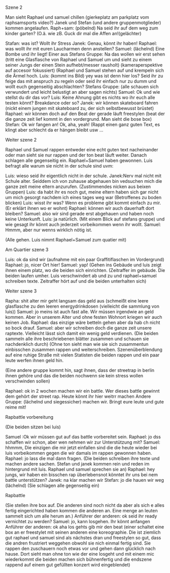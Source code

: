 Szene 2

Man sieht Raphael und samuel chillen (gierkeplatz am parkplatz vom raphsamsports video?) Janek und Stefan (und andere gruppenmotglieder) kommen angelaufen.
Raph+sam: (pöbelnd) Na seid ihr auf dem weg zum kinder garten? (O.ä. wie zB. Guck dir mal die Affen an!(gelächter)

Stafan: was ist? Wollt ihr Stress
Janek: Genau, könnt ihr haben!
Raphael: was wollt ihr mit euren Laucharmen denn anstellen?
Samuel: (lächelnd) Eine Bombe und ihr liegt!
Einer aus Stefans Gruppe: Na das wollen wir erst sehen (tritt eine Glasflasche von Raphael und Samuel um und sieht zu einem seiner Jungs der einen Stein aufhebt/messer rausholt) (kameraperspektive auf accesoir fokussiert)
(Raphael und Samuel stehen auf und krempeln sich die Ärmel hoch.
Luis: (kommt ins Bild) yey was ist denn hier los? Seid ihr zu feige das mit anspruch zu regeln oder seid ihr einfach nur zu dumm und wollt euch gegenseitig abschlachten?
Stefans Gruppe: (alle schauen sich verwundert und leicht belustigt an aber sagen nichts)
Samuel: Ok und wie stellst du dir das vor?
Luis: Keine Ahnung gibt es nichts wo ihr euch alle testen könnt? Breakdance oder so?
Janek: wir können skateboard fahren (nickt einem jungen mit skateboard zu, der sich selbstbewusst brüstet)
Raphael: wir können doch auf den Beat der gerade läuft freestylen (beat der die ganze zeit lief kommt in den vordergrund. Man sieht die bose box)
Stefan: Ok wir fangen an! Ok, aha, yeah! (Rappt einen ganz guten Text, es klingt aber schlecht da er hängen bleibt usw
...

Weiter szene 2

Raphael und Samuel rappen entweder eine echt guten text nacheinander oder man sieht sie nur rappen und der ton beat läuft weiter. Danach schlagen alle gegenseitig ein. Raphael+Samuel haben gewonnen. Luis befragt alle warum sie nicht in der schule sind uvm:

Luis: wieso seid ihr eigentlich nicht in der schule.
Janek:Nerv mal nicht mit Schule alter. Seiddem ich von zuhause abgehauen bin vedsuchen mich die ganze zeit meine eltern anzurufen.
(Zustimmendes nicken aus beixen Gruppen)
Luis: da habt ihr es noch gut, meine eltern haben sich gar nicht um mich gesorgt nachdem ich eines tages weg war
(Betroffenes zu boden blicken)
Luis: wisst ihr was? Wenn es probleme gibt kommt einfach zu mir. (Er erklärt ihnen wo er wohnt)
Raphael: können wir auch dauerhaft dort bleiben? Samuel: also wir sind gerade erst abgehauen und haben noch keine Unterkunft.
Luis: ja natürlich. (Mit einem Blick auf stefans gruppe) und wie gesagt ihr könnt auch jederzeit vorbeikommen wenn ihr wollt.
Samuel: Hmmm, aber nur wenns wirklich nötig ist.

(Alle gehen. Luis nimmt Raphael+Samuel zum quatier mit)

Am Quartier szene 3

Luis: ok da sind wir (aufnahme mit ein paar Graffitiflaschen im Vordergrund)
Raphael: jo, nicer Ort hier!
Samuel: yap!
(Gehen ins Gebäude und luis zeigt ihnen einem platz, wo die beiden sich einrichten.
(Zeitraffer im gebäude. Die beiden laufen umher. Luis verschwindert ab und zu und raphael+samuel schreiben texte. Zeitraffer hört auf und die beiden unterhalten sich)


Weiter szene 3

Rapha: shit alter mir geht langsam das geld aus (schmeißt eine leere glasflasche zu den leeren energydrinkdosen (vielleicht die sammlung von luis))
Samuel: jo meins ist auch fast alle. Wir müssen irgendwie an geld kommen. Aber in unserem Alter und ohne festen Wohnort kriegen wir auch keinen Job.
Raphael: das einzige wäre betteln gehen aber da hab ch nicht so bock drauf.
Samuel: aber wir schreiben doch die ganze zeit unsere raptexte. Vielleicht lässt sich damit ein wenig geld verdienen. (Die beiden sammeln alle ihre beschriebenen blätter zusammen und schauen sie nachdenklich durch)
(Ohne ton sieht man wie sie sich zusammentun einbisschen zusammen rappen und weiterschreiben. Szenenüberblendung auf eine ruhige Straße mit vielen Statisten die beiden rappen und ein paar leute werfen ihnen geld hin.


(Eine andere gruppe kommt hin, sagt ihnen, dass der streetrap in berlin ihnen gehöre und das die beiden nochwenn sie kein stress wollen verschwinden sollen)


Raphael: ok in 2 wochen machen wir ein battle. Wer dieses battle gewinnt dem gehört der street rap. Heute könnt ihr hier weitrr machen
Andere Gruppe: (lächelnd und siegessicher) machen wir. Bringt eure leute und gute reime mit!


Rapbattle vorbereitung

(Die beiden sitzen bei luis)

Samuel :Ok wir müssen gut auf das battle vorbereitet sein.
Raphael: jo dss schaffen wir schon, aber wen nehmen wir zur Unterstützung mit?
Samuel: hhmmm, Die einzigen die mir jetzt einfallen sind die die heute wieder bei luis vorbeikommen gegen die wir damals im rappen gewonnen haben. 
Raphael: jo lass die mal dann fragen.
(Die beiden schreiben ihre texte und machen andere sachen. Stefan und janek kommen rein und reden im hintergrund mit luis. Raphael und samuel sprechen sie an)
Raphael: hey jungs, wir haben ein bisschen rap überlebensnot könntet ihr uns bei nem battle unterstützen?
Janek: na klar machen wir
Stefan: jo die hauen wir weg (lächelnd)
(Sie schlagen alle gegenseitig ein)


Rapbattle

(Sie stellen ihre box auf. Die anderen sind noch nicht da aber als sich e alles fertig eingerichted haben kommen die anderen an. Eine menge an leuten sammelt sich um alle herum an.)
Anführer der anderen: ok seid ihr ready vernichtet zu werden?
Samuel: jo, kann losgehen. Ihr könnt anfangen
Anführer der anderen: ok aha los gehts gib mir den beat (einer schaltet eine box an er freestylet mit seinen anderen eine koreographie. Die ist ziemlich gut raphael und samuel sind als nächstes dran und freestylen so gut, dass die andren frustriert weggehen obwohl sie nich einmal fertig sind. Sie rappen den zuschauern noch etwas vor und gehen dann glücklich nach hause. Dort sieht man ohne ton wie der eine losgeht und mit einem mic wiederkommt die beiden machen sich bühnenfertig und die endszene rappend auf einem gut gefüllten konzert wird eingeblendet)
